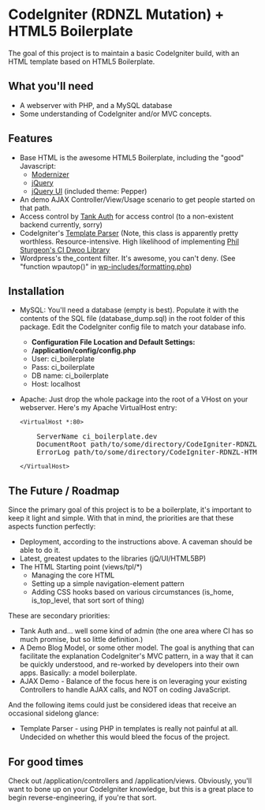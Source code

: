 CodeIgniter (RDNZL Mutation) + HTML5 Boilerplate
================================================

The goal of this project is to maintain a basic CodeIgniter build, with an HTML template based on HTML5 Boilerplate.

What you'll need
----------------
+ 	A webserver with PHP, and a MySQL database
+ 	Some understanding of CodeIgniter and/or MVC concepts.

Features
--------
+ 	Base HTML is the awesome HTML5 Boilerplate, including the "good" Javascript:
	- 	[Modernizer](http://www.modernizr.com/)
	- 	[jQuery](http://jquery.com)
	- 	[jQuery UI](http://jqueryui.com) (included theme: Pepper)
+ 	An demo AJAX Controller/View/Usage scenario to get people started on that path.
+ 	Access control by [Tank Auth](http://www.konyukhov.com/soft/tank_auth/) for access control (to a non-existent backend currently, sorry)
+ 	CodeIgniter's [Template Parser](http://codeigniter.com/user_guide/libraries/parser.html) (Note, this class is apparently pretty worthless. Resource-intensive. High likelihood of implementing [Phil Sturgeon's CI Dwoo Library](https://github.com/philsturgeon/codeigniter-dwoo)
+ 	Wordpress's the_content filter. It's awesome, you can't deny. (See "function wpautop()" in [wp-includes/formatting.php](http://svn.automattic.com/wordpress/tags/3.1.1/wp-includes/formatting.php))

Installation
------------
+ 	MySQL: You'll need a database (empty is best). Populate it with the contents of the SQL file (database_dump.sql) in the root folder of this package. Edit the CodeIgniter config file to match your database info.
	- 	**Configuration File Location and Default Settings:**
    -	**/application/config/config.php**
	- 	User: ci_boilerplate
    - 	Pass: ci_boilerplate
    - 	DB name: ci_boilerplate
    - 	Host: localhost
    
+ 	Apache: Just drop the whole package into the root of a VHost on your webserver. Here's my Apache VirtualHost entry:
    
    `<VirtualHost *:80>`
    <pre>
        ServerName ci_boilerplate.dev
        DocumentRoot path/to/some/directory/CodeIgniter-RDNZL-HTML5-Boilerplate
        ErrorLog path/to/some/directory/CodeIgniter-RDNZL-HTML5-Boilerplate/error_log.txt
    </pre>
    `</VirtualHost>`

The Future / Roadmap
--------------------
Since the primary goal of this project is to be a boilerplate, it's important to keep it light and simple. With that in mind, the priorities are that these aspects function perfectly:

+	Deployment, according to the instructions above. A caveman should be able to do it.
+	Latest, greatest updates to the libraries (jQ/UI/HTML5BP)
+	The HTML Starting point (views/tpl/*)
	-	Managing the core HTML
    -	Setting up a simple navigation-element pattern
    -	Adding CSS hooks based on various circumstances (is_home, is_top_level, that sort sort of thing)

These are secondary priorities:

+	Tank Auth and... well some kind of admin (the one area where CI has so much promise, but so little definition.)
+	A Demo Blog Model, or some other model. The goal is anything that can facilitate the explanation CodeIgniter's MVC pattern, in a way that it can be quickly understood, and re-worked by developers into their own apps. Basically: a model boilerplate.
+	AJAX Demo - Balance of the focus here is on leveraging your existing Controllers to handle AJAX calls, and NOT on coding JavaScript. 

And the following items could just be considered ideas that receive an occasional sidelong glance:

+	Template Parser - using PHP in templates is really not painful at all. Undecided on whether this would bleed the focus of the project.


For good times
--------------
Check out /application/controllers and /application/views. Obviously, you'll want to bone up on your CodeIgniter knowledge, but this is a great place to begin reverse-engineering, if you're that sort.
